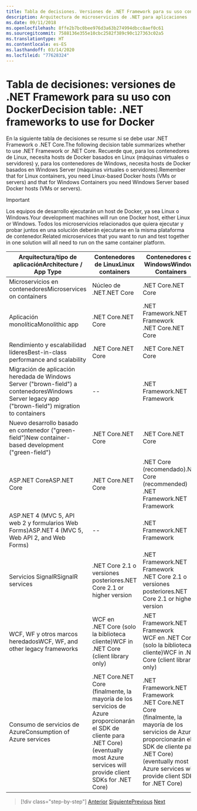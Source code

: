 ```yaml
---
title: Tabla de decisiones. Versiones de .NET Framework para su uso con Docker
description: Arquitectura de microservicios de .NET para aplicaciones .NET en contenedor | Tabla de decisiones, versiones de .NET Framework para su uso con Docker
ms.date: 09/11/2018
ms.openlocfilehash: 8ffe2b7bc0bee976d3a63b274994dbcc8aef0c61
ms.sourcegitcommit: 7588136e355e10cbc2582f389c90c127363c02a5
ms.translationtype: HT
ms.contentlocale: es-ES
ms.lasthandoff: 03/14/2020
ms.locfileid: "77628324"
---
```

# <a name="decision-table-net-frameworks-to-use-for-docker"></a><span data-ttu-id="6809d-104">Tabla de decisiones: versiones de .NET Framework para su uso con Docker</span><span class="sxs-lookup"><span data-stu-id="6809d-104">Decision table: .NET frameworks to use for Docker</span></span>

<span data-ttu-id="6809d-105">En la siguiente tabla de decisiones se resume si se debe usar .NET Framework o .NET Core.</span><span class="sxs-lookup"><span data-stu-id="6809d-105">The following decision table summarizes whether to use .NET Framework or .NET Core.</span></span> <span data-ttu-id="6809d-106">Recuerde que, para los contenedores de Linux, necesita hosts de Docker basados en Linux (máquinas virtuales o servidores) y, para los contenedores de Windows, necesita hosts de Docker basados en Windows Server (máquinas virtuales o servidores).</span><span class="sxs-lookup"><span data-stu-id="6809d-106">Remember that for Linux containers, you need Linux-based Docker hosts (VMs or servers) and that for Windows Containers you need Windows Server based Docker hosts (VMs or servers).</span></span>

> [!IMPORTANT]
> <span data-ttu-id="6809d-107">Los equipos de desarrollo ejecutarán un host de Docker, ya sea Linux o Windows.</span><span class="sxs-lookup"><span data-stu-id="6809d-107">Your development machines will run one Docker host, either Linux or Windows.</span></span> <span data-ttu-id="6809d-108">Todos los microservicios relacionados que quiera ejecutar y probar juntos en una solución deberán ejecutarse en la misma plataforma de contenedor.</span><span class="sxs-lookup"><span data-stu-id="6809d-108">Related microservices that you want to run and test together in one solution will all need to run on the same container platform.</span></span>

| <span data-ttu-id="6809d-109">Arquitectura/tipo de aplicación</span><span class="sxs-lookup"><span data-stu-id="6809d-109">Architecture / App Type</span></span> | <span data-ttu-id="6809d-110">Contenedores de Linux</span><span class="sxs-lookup"><span data-stu-id="6809d-110">Linux containers</span></span> | <span data-ttu-id="6809d-111">Contenedores de Windows</span><span class="sxs-lookup"><span data-stu-id="6809d-111">Windows Containers</span></span> |
|-------------------------|------------------|--------------------|
| <span data-ttu-id="6809d-112">Microservicios en contenedores</span><span class="sxs-lookup"><span data-stu-id="6809d-112">Microservices on containers</span></span> | <span data-ttu-id="6809d-113">Núcleo de .NET</span><span class="sxs-lookup"><span data-stu-id="6809d-113">.NET Core</span></span> | <span data-ttu-id="6809d-114">.NET Core</span><span class="sxs-lookup"><span data-stu-id="6809d-114">.NET Core</span></span> |
| <span data-ttu-id="6809d-115">Aplicación monolítica</span><span class="sxs-lookup"><span data-stu-id="6809d-115">Monolithic app</span></span> | <span data-ttu-id="6809d-116">.NET Core</span><span class="sxs-lookup"><span data-stu-id="6809d-116">.NET Core</span></span> | <span data-ttu-id="6809d-117">.NET Framework</span><span class="sxs-lookup"><span data-stu-id="6809d-117">.NET Framework</span></span> <br/> <span data-ttu-id="6809d-118">.NET Core</span><span class="sxs-lookup"><span data-stu-id="6809d-118">.NET Core</span></span> |
| <span data-ttu-id="6809d-119">Rendimiento y escalabilidad líderes</span><span class="sxs-lookup"><span data-stu-id="6809d-119">Best-in-class performance and scalability</span></span> | <span data-ttu-id="6809d-120">.NET Core</span><span class="sxs-lookup"><span data-stu-id="6809d-120">.NET Core</span></span> | <span data-ttu-id="6809d-121">.NET Core</span><span class="sxs-lookup"><span data-stu-id="6809d-121">.NET Core</span></span> |
| <span data-ttu-id="6809d-122">Migración de aplicación heredada de Windows Server ("brown-field") a contenedores</span><span class="sxs-lookup"><span data-stu-id="6809d-122">Windows Server legacy app ("brown-field") migration to containers</span></span> | -- | <span data-ttu-id="6809d-123">.NET Framework</span><span class="sxs-lookup"><span data-stu-id="6809d-123">.NET Framework</span></span> |
| <span data-ttu-id="6809d-124">Nuevo desarrollo basado en contenedor ("green-field")</span><span class="sxs-lookup"><span data-stu-id="6809d-124">New container-based development ("green-field")</span></span> | <span data-ttu-id="6809d-125">.NET Core</span><span class="sxs-lookup"><span data-stu-id="6809d-125">.NET Core</span></span> | <span data-ttu-id="6809d-126">.NET Core</span><span class="sxs-lookup"><span data-stu-id="6809d-126">.NET Core</span></span> |
| <span data-ttu-id="6809d-127">ASP.NET Core</span><span class="sxs-lookup"><span data-stu-id="6809d-127">ASP.NET Core</span></span> | <span data-ttu-id="6809d-128">.NET Core</span><span class="sxs-lookup"><span data-stu-id="6809d-128">.NET Core</span></span> | <span data-ttu-id="6809d-129">.NET Core (recomendado)</span><span class="sxs-lookup"><span data-stu-id="6809d-129">.NET Core (recommended)</span></span> <br/> <span data-ttu-id="6809d-130">.NET Framework</span><span class="sxs-lookup"><span data-stu-id="6809d-130">.NET Framework</span></span> |
| <span data-ttu-id="6809d-131">ASP.NET 4 (MVC 5, API web 2 y formularios Web Forms)</span><span class="sxs-lookup"><span data-stu-id="6809d-131">ASP.NET 4 (MVC 5, Web API 2, and Web Forms)</span></span> | -- | <span data-ttu-id="6809d-132">.NET Framework</span><span class="sxs-lookup"><span data-stu-id="6809d-132">.NET Framework</span></span> |
| <span data-ttu-id="6809d-133">Servicios SignalR</span><span class="sxs-lookup"><span data-stu-id="6809d-133">SignalR services</span></span> | <span data-ttu-id="6809d-134">.NET Core 2.1 o versiones posteriores</span><span class="sxs-lookup"><span data-stu-id="6809d-134">.NET Core 2.1 or higher version</span></span> | <span data-ttu-id="6809d-135">.NET Framework</span><span class="sxs-lookup"><span data-stu-id="6809d-135">.NET Framework</span></span> <br/> <span data-ttu-id="6809d-136">.NET Core 2.1 o versiones posteriores</span><span class="sxs-lookup"><span data-stu-id="6809d-136">.NET Core 2.1 or higher version</span></span> |
| <span data-ttu-id="6809d-137">WCF, WF y otros marcos heredados</span><span class="sxs-lookup"><span data-stu-id="6809d-137">WCF, WF, and other legacy frameworks</span></span> | <span data-ttu-id="6809d-138">WCF en .NET Core (solo la biblioteca cliente)</span><span class="sxs-lookup"><span data-stu-id="6809d-138">WCF in .NET Core (client library only)</span></span> | <span data-ttu-id="6809d-139">.NET Framework</span><span class="sxs-lookup"><span data-stu-id="6809d-139">.NET Framework</span></span> <br/> <span data-ttu-id="6809d-140">WCF en .NET Core (solo la biblioteca cliente)</span><span class="sxs-lookup"><span data-stu-id="6809d-140">WCF in .NET Core (client library only)</span></span> |
| <span data-ttu-id="6809d-141">Consumo de servicios de Azure</span><span class="sxs-lookup"><span data-stu-id="6809d-141">Consumption of Azure services</span></span> | <span data-ttu-id="6809d-142">.NET Core</span><span class="sxs-lookup"><span data-stu-id="6809d-142">.NET Core</span></span> <br/> <span data-ttu-id="6809d-143">(finalmente, la mayoría de los servicios de Azure proporcionarán el SDK de cliente para .NET Core)</span><span class="sxs-lookup"><span data-stu-id="6809d-143">(eventually most Azure services will provide client SDKs for .NET Core)</span></span> | <span data-ttu-id="6809d-144">.NET Framework</span><span class="sxs-lookup"><span data-stu-id="6809d-144">.NET Framework</span></span> <br/> <span data-ttu-id="6809d-145">.NET Core</span><span class="sxs-lookup"><span data-stu-id="6809d-145">.NET Core</span></span> <br/> <span data-ttu-id="6809d-146">(finalmente, la mayoría de los servicios de Azure proporcionarán el SDK de cliente para .NET Core)</span><span class="sxs-lookup"><span data-stu-id="6809d-146">(eventually most Azure services will provide client SDKs for .NET Core)</span></span> |

>[!div class="step-by-step"]
><span data-ttu-id="6809d-147">[Anterior](net-framework-container-scenarios.md)
>[Siguiente](net-container-os-targets.md)</span><span class="sxs-lookup"><span data-stu-id="6809d-147">[Previous](net-framework-container-scenarios.md)
[Next](net-container-os-targets.md)</span></span>
